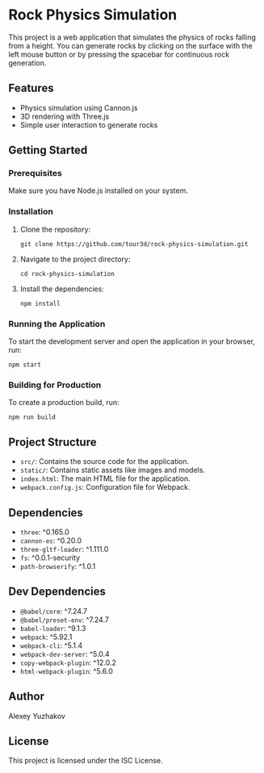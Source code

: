 # Rock Physics Simulation

This project is a web application that simulates the physics of rocks falling from a height. You can generate rocks by clicking on the surface with the left mouse button or by pressing the spacebar for continuous rock generation.

## Features

- Physics simulation using Cannon.js
- 3D rendering with Three.js
- Simple user interaction to generate rocks

## Getting Started

### Prerequisites

Make sure you have Node.js installed on your system.

### Installation

1. Clone the repository:

   ```
   git clone https://github.com/tour3d/rock-physics-simulation.git
   ```

2. Navigate to the project directory:

   ```
   cd rock-physics-simulation
   ```

3. Install the dependencies:
   ```
   npm install
   ```

### Running the Application

To start the development server and open the application in your browser, run:

```
npm start
```

### Building for Production

To create a production build, run:

```
npm run build
```

## Project Structure

- `src/`: Contains the source code for the application.
- `static/`: Contains static assets like images and models.
- `index.html`: The main HTML file for the application.
- `webpack.config.js`: Configuration file for Webpack.

## Dependencies

- `three`: ^0.165.0
- `cannon-es`: ^0.20.0
- `three-gltf-loader`: ^1.111.0
- `fs`: ^0.0.1-security
- `path-browserify`: ^1.0.1

## Dev Dependencies

- `@babel/core`: ^7.24.7
- `@babel/preset-env`: ^7.24.7
- `babel-loader`: ^9.1.3
- `webpack`: ^5.92.1
- `webpack-cli`: ^5.1.4
- `webpack-dev-server`: ^5.0.4
- `copy-webpack-plugin`: ^12.0.2
- `html-webpack-plugin`: ^5.6.0

## Author

Alexey Yuzhakov

## License

This project is licensed under the ISC License.
